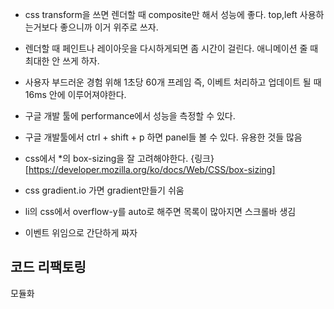 - css transform을 쓰면 렌더할 때 composite만 해서 성능에 좋다. top,left 사용하는거보다 좋으니까 이거 위주로 쓰자.
- 렌더할 때 페인트나 레이아웃을 다시하게되면 좀 시간이 걸린다. 애니메이션 줄 때 최대한 안 쓰게 하자.

- 사용자 부드러운 경험 위해 1초당 60개 프레임 즉, 이베트 처리하고 업데이트 될 때 16ms 안에 이루어져야한다.

- 구글 개발 툴에 performance에서 성능을 측정할 수 있다.
- 구글 개발툴에서 ctrl + shift + p 하면 panel들 볼 수 있다. 유용한 것들 많음
- css에서 *의 box-sizing을 잘 고려해야한다. {링크}[https://developer.mozilla.org/ko/docs/Web/CSS/box-sizing]

- css gradient.io 가면 gradient만들기 쉬움

- li의 css에서 overflow-y를 auto로 해주면 목록이 많아지면 스크롤바 생김
- 이벤트 위임으로 간단하게 짜자

## 코드 리팩토링

모듈화

